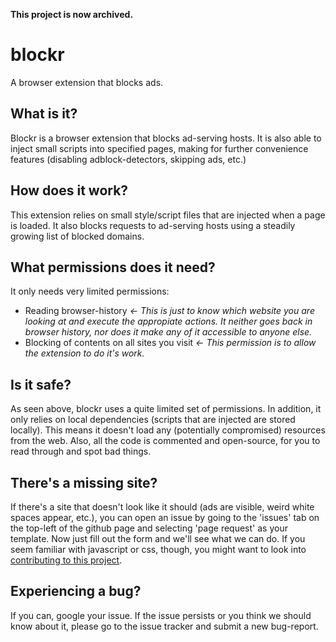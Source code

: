 **This project is now archived.**

# blockr
A browser extension that blocks ads.

## What is it?
Blockr is a browser extension that blocks ad-serving hosts. It is also able to inject small scripts into specified pages, making for further convenience features (disabling adblock-detectors, skipping ads, etc.)


## How does it work?
This extension relies on small style/script files that are injected when a page is loaded. It also blocks requests to ad-serving hosts using a steadily growing list of blocked domains.

## What permissions does it need?
It only needs very limited permissions:
* Reading browser-history   _<- This is just to know which website you are looking at and execute the appropiate actions. It neither goes back in browser history, nor does it make any of it accessible to anyone else._
* Blocking of contents on all sites you visit    _<- This permission is to allow the extension to do it's work._

## Is it safe?
As seen above, blockr uses a quite limited set of permissions. In addition, it only relies on local dependencies (scripts that are injected are stored locally). This means it doesn't load any (potentially compromised) resources from the web. Also, all the code is commented and open-source, for you to read through and spot bad things.

## There's a missing site?
If there's a site that doesn't look like it should (ads are visible, weird white spaces appear, etc.), you can open an issue by going to the 'issues' tab on the top-left of the github page and selecting 'page request' as your template. Now just fill out the form and we'll see what we can do. If you seem familiar with javascript or css, though, you might want to look into [contributing to this project](/CONTRIBUTING.md).

## Experiencing a bug?
If you can, google your issue. If the issue persists or you think we should know about it, please go to the issue tracker and submit a new bug-report.
